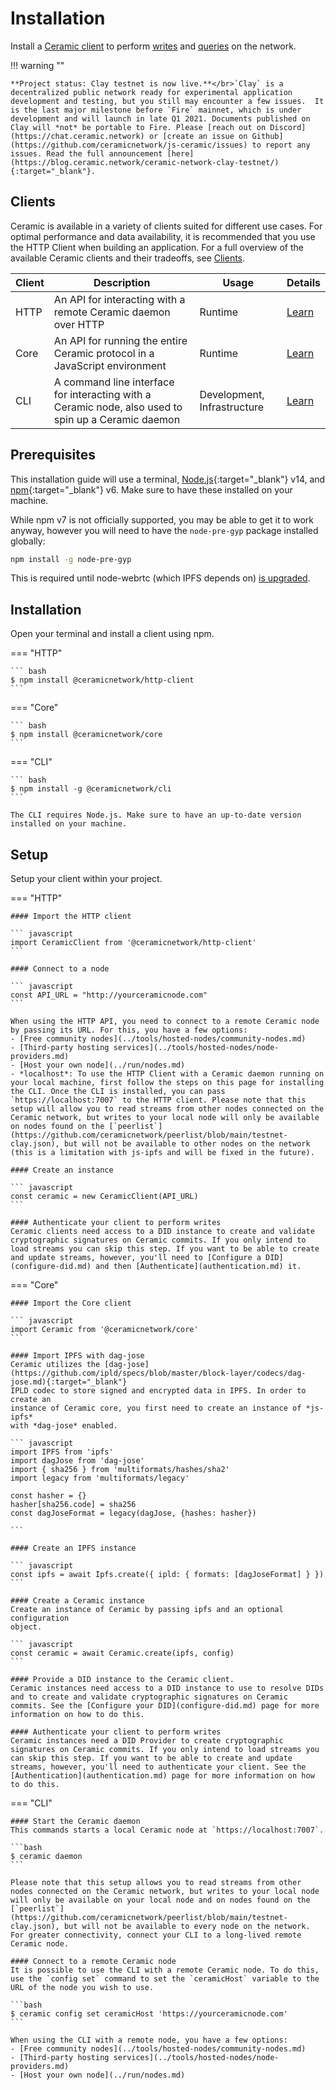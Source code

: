 # Installation
Install a [Ceramic client](../learn/clients.md) to perform [writes](./writes.md) and [queries](./queries.md) on the network.

!!! warning ""
    
    **Project status: Clay testnet is now live.**</br>`Clay` is a decentralized public network ready for experimental application development and testing, but you still may encounter a few issues.  It is the last major milestone before `Fire` mainnet, which is under development and will launch in late Q1 2021. Documents published on Clay will *not* be portable to Fire. Please [reach out on Discord](https://chat.ceramic.network) or [create an issue on Github](https://github.com/ceramicnetwork/js-ceramic/issues) to report any issues. Read the full announcement [here](https://blog.ceramic.network/ceramic-network-clay-testnet/){:target="_blank"}.


## **Clients**
Ceramic is available in a variety of clients suited for different use cases. For optimal performance and data availability, it is recommended that you use the HTTP Client when building an application. For a full overview of the available Ceramic clients and their tradeoffs, see [Clients](../learn/clients.md).

Client | Description | Usage | Details |
| ------ | ----- | ---- | --- |
| HTTP | An API for interacting with a remote Ceramic daemon over HTTP | Runtime | [Learn](../learn/clients.md/#http-client) |
| Core | An API for running the entire Ceramic protocol in a JavaScript environment | Runtime | [Learn](../learn/clients.md/#core) |
| CLI | A command line interface for interacting with a Ceramic node, also used to spin up a Ceramic daemon | Development, Infrastructure | [Learn](../learn/clients.md/#cli) |

## **Prerequisites**

This installation guide will use a terminal, [Node.js](https://nodejs.org/en/){:target="_blank"} v14, and [npm](https://www.npmjs.com/get-npm){:target="_blank"} v6. Make sure to have these installed on your machine.

While npm v7 is not officially supported, you may be able to get it to work anyway, however you will need to have the `node-pre-gyp` package installed globally:
```bash
npm install -g node-pre-gyp
```
This is required until node-webrtc (which IPFS depends on) [is upgraded](https://github.com/node-webrtc/node-webrtc/pull/694).

## **Installation**
Open your terminal and install a client using npm.

=== "HTTP"

    ``` bash
    $ npm install @ceramicnetwork/http-client
    ```

=== "Core"

    ``` bash
    $ npm install @ceramicnetwork/core
    ```

=== "CLI"

    ``` bash
    $ npm install -g @ceramicnetwork/cli
    ```

    The CLI requires Node.js. Make sure to have an up-to-date version installed on your machine.

## **Setup**
Setup your client within your project.

=== "HTTP"

    #### Import the HTTP client

    ``` javascript
    import CeramicClient from '@ceramicnetwork/http-client'
    ```

    #### Connect to a node

    ``` javascript
    const API_URL = "http://yourceramicnode.com"
    ```
    
    When using the HTTP API, you need to connect to a remote Ceramic node by passing its URL. For this, you have a few options:
    - [Free community nodes](../tools/hosted-nodes/community-nodes.md)
    - [Third-party hosting services](../tools/hosted-nodes/node-providers.md)
    - [Host your own node](../run/nodes.md)
    - *localhost*: To use the HTTP Client with a Ceramic daemon running on your local machine, first follow the steps on this page for installing the CLI. Once the CLI is installed, you can pass `https://localhost:7007` to the HTTP client. Please note that this setup will allow you to read streams from other nodes connected on the Ceramic network, but writes to your local node will only be available on nodes found on the [`peerlist`](https://github.com/ceramicnetwork/peerlist/blob/main/testnet-clay.json), but will not be available to other nodes on the network (this is a limitation with js-ipfs and will be fixed in the future).

    #### Create an instance

    ``` javascript
    const ceramic = new CeramicClient(API_URL)
    ```

    #### Authenticate your client to perform writes
    Ceramic clients need access to a DID instance to create and validate cryptographic signatures on Ceramic commits. If you only intend to load streams you can skip this step. If you want to be able to create and update streams, however, you'll need to [Configure a DID](configure-did.md) and then [Authenticate](authentication.md) it.

=== "Core"

    #### Import the Core client

    ``` javascript
    import Ceramic from '@ceramicnetwork/core'
    ```

    #### Import IPFS with dag-jose
    Ceramic utilizes the [dag-jose](https://github.com/ipld/specs/blob/master/block-layer/codecs/dag-jose.md){:target="_blank"}
    IPLD codec to store signed and encrypted data in IPFS. In order to create an
    instance of Ceramic core, you first need to create an instance of *js-ipfs*
    with *dag-jose* enabled.

    ``` javascript
    import IPFS from 'ipfs'
    import dagJose from 'dag-jose'
    import { sha256 } from 'multiformats/hashes/sha2'
    import legacy from 'multiformats/legacy'

    const hasher = {}
    hasher[sha256.code] = sha256
    const dagJoseFormat = legacy(dagJose, {hashes: hasher})

    ```

    #### Create an IPFS instance

    ``` javascript
    const ipfs = await Ipfs.create({ ipld: { formats: [dagJoseFormat] } })
    ```

    #### Create a Ceramic instance
    Create an instance of Ceramic by passing ipfs and an optional configuration
    object.

    ``` javascript
    const ceramic = await Ceramic.create(ipfs, config)
    ```

    #### Provide a DID instance to the Ceramic client.
    Ceramic instances need access to a DID instance to use to resolve DIDs and to create and validate cryptographic signatures on Ceramic commits. See the [Configure your DID](configure-did.md) page for more information on how to do this.

    #### Authenticate your client to perform writes
    Ceramic instances need a DID Provider to create cryptographic signatures on Ceramic commits. If you only intend to load streams you can skip this step. If you want to be able to create and update streams, however, you'll need to authenticate your client. See the [Authentication](authentication.md) page for more information on how to do this.


=== "CLI"

    #### Start the Ceramic daemon
    This commands starts a local Ceramic node at `https://localhost:7007`. 

    ```bash
    $ ceramic daemon
    ```
    
    Please note that this setup allows you to read streams from other nodes connected on the Ceramic network, but writes to your local node will only be available on your local node and on nodes found on the [`peerlist`](https://github.com/ceramicnetwork/peerlist/blob/main/testnet-clay.json), but will not be available to every node on the network. For greater connectivity, connect your CLI to a long-lived remote Ceramic node.

    #### Connect to a remote Ceramic node
    It is possible to use the CLI with a remote Ceramic node. To do this, use the `config set` command to set the `ceramicHost` variable to the URL of the node you wish to use.

    ```bash
    $ ceramic config set ceramicHost 'https://yourceramicnode.com'
    ```
    
    When using the CLI with a remote node, you have a few options:
    - [Free community nodes](../tools/hosted-nodes/community-nodes.md)
    - [Third-party hosting services](../tools/hosted-nodes/node-providers.md)
    - [Host your own node](../run/nodes.md)

</br>
</br>
</br>
